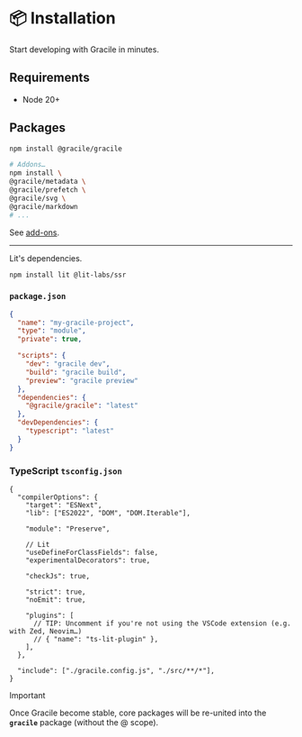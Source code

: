 # 📦 Installation

Start developing with Gracile in minutes.

## Requirements

- Node 20+

## Packages

```sh
npm install @gracile/gracile

# Addons…
npm install \
@gracile/metadata \
@gracile/prefetch \
@gracile/svg \
@gracile/markdown
# ...
```

See [add-ons](http://localhost:9898/docs/add-ons/).

---

Lit's dependencies.

```sh
npm install lit @lit-labs/ssr
```

### `package.json`

```json
{
  "name": "my-gracile-project",
  "type": "module",
  "private": true,

  "scripts": {
    "dev": "gracile dev",
    "build": "gracile build",
    "preview": "gracile preview"
  },
  "dependencies": {
    "@gracile/gracile": "latest"
  },
  "devDependencies": {
    "typescript": "latest"
  }
}
```

### TypeScript `tsconfig.json`

```jsonc
{
  "compilerOptions": {
    "target": "ESNext",
    "lib": ["ES2022", "DOM", "DOM.Iterable"],

    "module": "Preserve",

    // Lit
    "useDefineForClassFields": false,
    "experimentalDecorators": true,

    "checkJs": true,

    "strict": true,
    "noEmit": true,

    "plugins": [
      // TIP: Uncomment if you're not using the VSCode extension (e.g. with Zed, Neovim…)
      // { "name": "ts-lit-plugin" },
    ],
  },

  "include": ["./gracile.config.js", "./src/**/*"],
}
```

> [!IMPORTANT]
> Once Gracile become stable, core packages will be re-united into the **`gracile`** package (without the @ scope).

